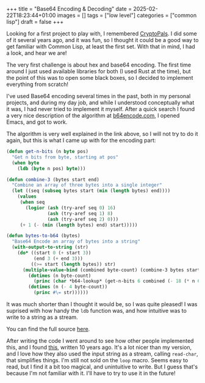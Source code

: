 +++
title = "Base64 Encoding & Decoding"
date = 2025-02-22T18:23:44+01:00
images = []
tags = ["low level"]
categories = ["common lisp"]
draft = false
+++

Looking for a first project to play with, I remembered
[CryptoPals](https://cryptopals.com). I did some of it several years
ago, and it was fun, so I thought it could be a good way to get
familiar with Common Lisp, at least the first set. With that in mind,
I had a look, and hear we are!

The very first challenge is about hex and base64 encoding. The first
time around I just used available libraries for both (I used Rust at
the time), but the point of this was to open some black boxes, so I
decided to implement everything from scratch!

I've used Base64 encoding several times in the past, both in my
personal projects, and during my day job, and while I understood
conceptually what it was, I had never tried to implement it
myself. After a quick search I found a very nice description of the
algorithm at
[b64encode.com](https://b64encode.com/blog/base64-algorithm/), I
opened Emacs, and got to work.

The algorithm is very well explained in the link above, so I will not
try to do it again, but this is what I came up with for the encoding part:

```lisp
(defun get-n-bits (n byte pos)
  "Get n bits from byte, starting at pos"
  (when byte
    (ldb (byte n pos) byte)))

(defun combine-3 (bytes start end)
  "Combine an array of three bytes into a single integer"
  (let ((seq (subseq bytes start (min (length bytes) end))))
    (values 
     (when seq 
       (logior (ash (try-aref seq 0) 16)
               (ash (try-aref seq 1) 8)
               (ash (try-aref seq 2) 0)))
     (+ 1 (- (min (length bytes) end) start)))))

(defun bytes-to-b64 (bytes)
  "Base64 Encode an array of bytes into a string"
  (with-output-to-string (str)
    (do* ((start 0 (+ start 3))
          (end 3 (+ end 3)))
         ((>= start (length bytes)) str)
      (multiple-value-bind (combined byte-count) (combine-3 bytes start end)
        (dotimes (n byte-count)
          (princ (char *b64-lookup* (get-n-bits 6 combined (- 18 (* n 6)))) str))
        (dotimes (n (- 4 byte-count))
          (princ #\= str))))))


```

It was much shorter than I thought it would be, so I was quite
pleased! I was suprised with how handy the `ldb` function was, and how
intuitive was to write to a string as a stream.

You can find the full source [here](https://github.com/jagg/crypto-pals/blob/master/src/encodings.lisp).

After writing the code I went around to see how other people
implemented this, and I found
[this](https://github.com/massung/base64/blob/master/base64.lisp),
written 10 years ago. It's a lot nicer than my version, and I love how
they also used the input string as a stream, calling `read-char`, that
simplifies things. I'm still not sold on the `loop` macro. Seems easy
to read, but I find it a bit too magical, and unintuitive to
write. But I guess that's because I'm not familiar with it. I'll have
to try to use it in the future!
